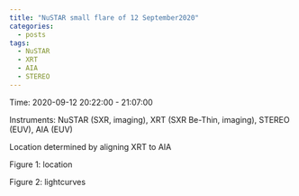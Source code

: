 ```yaml
---
title: "NuSTAR small flare of 12 September2020"
categories:
  - posts
tags:
  - NuSTAR
  - XRT
  - AIA
  - STEREO
---
```


Time: 2020-09-12 20:22:00 - 21:07:00

Instruments: NuSTAR (SXR, imaging), XRT (SXR Be-Thin, imaging), STEREO (EUV), AIA (EUV)

Location determined by aligning XRT to AIA

Figure 1: location

Figure 2: lightcurves
